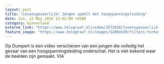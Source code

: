 ```yaml
---
layout: post
title: "Levensgevaarlijk! Jongen speelt met hoogspanningsleiding"
date: Sun, 12 May 2019 13:02:00 +0200
category: binnenland
externe_link: "https://www.telegraaf.nl/video/3573658/levensgevaarlijk-jongen-speelt-met-hoogspanningsleiding"
feature_image: "https://www.telegraaf.nl/images/1200x630/filters:format(jpeg):quality(80)/cdn-kiosk-api.telegraaf.nl/f12137de-74bd-11e9-b1c7-02d2fb1aa1d7.jpg"
---
```


<p class="intro">Op Dumpert is een video verschenen van een jongen die volledig het gevaar van een hoogspanningsleiding onderschat. Het is niet bekend waar de beelden zijn gemaakt. VIA</p>
